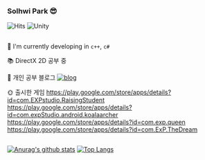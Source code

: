 ### Solhwi Park 😎

![Hits](https://hits.seeyoufarm.com/api/count/incr/badge.svg?url=https%3A%2F%2Fgithub.com%2Fsolhwi%2Fhit-counter&count_bg=%230AABAE&title_bg=%23555555&title=hits&edge_flat=false)
![Unity](https://img.shields.io/badge/Unity-555555?style=flat&logo=Unity&logoColor=white)

##

🔭  I'm currently developing in `c++`, `c#`

📚  DirectX 2D 공부 중

💌  개인 공부 블로그
[![blog](http://img.shields.io/badge/blog-Naver-03C75A?style=flatr&link=https://blog.naver.com/psh50zmfhtm)](https://blog.naver.com/psh50zmfhtm)

🌞 출시한 게임
https://play.google.com/store/apps/details?id=com.EXPstudio.RaisingStudent
https://play.google.com/store/apps/details?id=com.expStudio.android.koalaarcher
https://play.google.com/store/apps/details?id=com.exp.queen
https://play.google.com/store/apps/details?id=com.ExP.TheDream

##

[![Anurag's github stats](https://github-readme-stats.vercel.app/api?username=solhwi&hide=issues&count_private=true&show_icons=true&line_height=24&custom_title=Github%20Stats&bg_color=363945&title_color=F5DF4D&icon_color=FDAC53&text_color=A0DAA9)](https://github.com/anuraghazra/github-readme-stats)
[![Top Langs](https://github-readme-stats.vercel.app/api/top-langs/?username=solhwi&layout=compact&bg_color=363945&title_color=F5DF4D&icon_color=FDAC53&text_color=A0DAA9)](https://github.com/anuraghazra/github-readme-stats)
